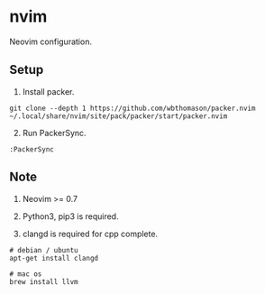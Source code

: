 # nvim
Neovim configuration.

## Setup

1. Install packer.

```
git clone --depth 1 https://github.com/wbthomason/packer.nvim ~/.local/share/nvim/site/pack/packer/start/packer.nvim
```

2. Run PackerSync.

```
:PackerSync
```

## Note

1. Neovim >= 0.7

2. Python3, pip3 is required.

3. clangd is required for cpp complete.

```
# debian / ubuntu
apt-get install clangd

# mac os
brew install llvm
```
